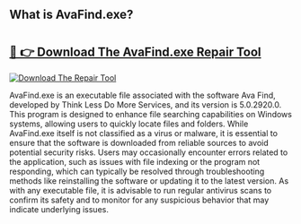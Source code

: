 ## What is AvaFind.exe? 

# <h2><a href="https://exedetect.com/download.php?AvaFind.exe">🔗 👉 Download The AvaFind.exe Repair Tool</a></h2>

[![Download The Repair Tool](https://exedetect.com/download-button.jpg)](https://exedetect.com/download.php?AvaFind.exe)

AvaFind.exe is an executable file associated with the software Ava Find, developed by Think Less Do More Services, and its version is 5.0.2920.0. This program is designed to enhance file searching capabilities on Windows systems, allowing users to quickly locate files and folders. While AvaFind.exe itself is not classified as a virus or malware, it is essential to ensure that the software is downloaded from reliable sources to avoid potential security risks. Users may occasionally encounter errors related to the application, such as issues with file indexing or the program not responding, which can typically be resolved through troubleshooting methods like reinstalling the software or updating it to the latest version. As with any executable file, it is advisable to run regular antivirus scans to confirm its safety and to monitor for any suspicious behavior that may indicate underlying issues.